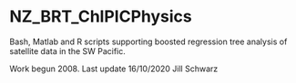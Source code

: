 # NZ_BRT_ChlPICPhysics
Bash, Matlab and R scripts supporting boosted regression tree analysis of satellite data in the SW Pacific.

Work begun 2008. Last update 16/10/2020 Jill Schwarz
